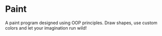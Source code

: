 # Paint
A paint program designed using OOP principles.
Draw shapes, use custom colors and let your imagination run wild!
